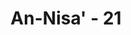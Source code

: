 ---
title: "An-Nisa' - 21"
no: 21
arabic_no: ٢١
ayah: وَكَيْفَ تَأْخُذُوْنَهٗ وَقَدْ اَفْضٰى بَعْضُكُمْ اِلٰى بَعْضٍ وَّاَخَذْنَ مِنْكُمْ مِّيْثَاقًا غَلِيْظًا 
translation: "Dan bagaimana kamu akan mengambilnya kembali, padahal kamu telah bergaul satu sama lain (sebagai suami-istri). Dan mereka (istri-istrimu) telah mengambil perjanjian yang kuat (ikatan pernikahan) dari kamu."
tafsir: "Bagaimana mungkin suami akan mengambil kembali harta tersebut karena perpisahan itu semata-mata memperturutkan hawa nafsunya belaka, bukan untuk menurut aturan-aturan yang digariskan Allah, sedangkan antara suami istri telah terjalin suatu ikatan yang kukuh, telah bergaul sebagai suami istri sekian lamanya dan tak ada pula kesalahan yang diperbuat oleh istri. Di samping itu, istri telah pula menjalankan tugasnya dan memberikan hak-hak suami dengan baik dan telah lama pula ia mendampingi suami dengan segala suka dukanya. Jadi tidaklah ada alasan bagi suami untuk menuntut yang bukan-bukan dari harta yang telah diberikan kepada istrinya itu."
---